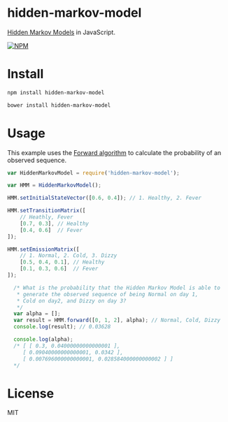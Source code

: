 # hidden-markov-model

[Hidden Markov Models](https://en.wikipedia.org/wiki/Hidden_Markov_model) in JavaScript.

[![NPM](https://nodei.co/npm/hidden-markov-model.png)](https://nodei.co/npm/hidden-markov-model)

# Install

```bash
npm install hidden-markov-model
```

```bash
bower install hidden-markov-model
```

# Usage

This example uses the [Forward algorithm](https://en.wikipedia.org/wiki/Forward_algorithm) to calculate the probability of an observed sequence.

```javascript
var HiddenMarkovModel = require('hidden-markov-model');

var HMM = HiddenMarkovModel();

HMM.setInitialStateVector([0.6, 0.4]); // 1. Healthy, 2. Fever

HMM.setTransitionMatrix([
    // Heathly, Fever
    [0.7, 0.3], // Healthy
    [0.4, 0.6]  // Fever
]);

HMM.setEmissionMatrix([
    // 1. Normal, 2. Cold, 3. Dizzy
    [0.5, 0.4, 0.1], // Healthy
    [0.1, 0.3, 0.6]  // Fever
]);

  /* What is the probability that the Hidden Markov Model is able to
   * generate the observed sequence of being Normal on day 1,
   * Cold on day2, and Dizzy on day 3?
   */
  var alpha = [];
  var result = HMM.forward([0, 1, 2], alpha); // Normal, Cold, Dizzy
  console.log(result); // 0.03628

  console.log(alpha);
  /* [ [ 0.3, 0.04000000000000001 ],
     [ 0.09040000000000001, 0.0342 ],
     [ 0.007696000000000001, 0.028584000000000002 ] ]
  */
```

# License

MIT
